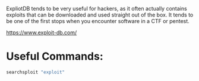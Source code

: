 ExpliotDB tends to be very useful for hackers, as it often actually contains exploits that can be downloaded and used straight out of the box. It tends to be one of the first stops when you encounter software in a CTF or pentest.

https://www.exploit-db.com/
# Useful Commands:

```bash
searchsploit "exploit"
```